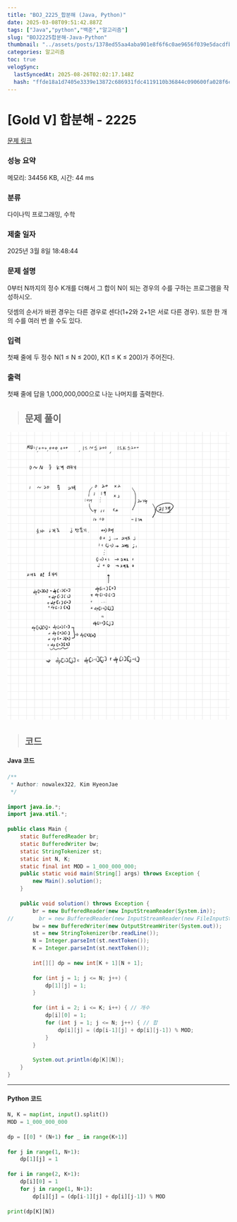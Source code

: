 ```yaml
---
title: "BOJ_2225_합분해 (Java, Python)"
date: 2025-03-08T09:51:42.887Z
tags: ["Java","python","백준","알고리즘"]
slug: "BOJ2225합분해-Java-Python"
thumbnail: "../assets/posts/1378ed55aa4aba901e8f6f6c0ae9656f039e5dacdfb0b4e9dd3a1ed71768f217.png"
categories: 알고리즘
toc: true
velogSync:
  lastSyncedAt: 2025-08-26T02:02:17.148Z
  hash: "ffde18a1d7405e3339e13872c686931fdc4119110b36844c090600fa028f6c13"
---
```


# [Gold V] 합분해 - 2225 

[문제 링크](https://www.acmicpc.net/problem/2225) 

### 성능 요약

메모리: 34456 KB, 시간: 44 ms

### 분류

다이나믹 프로그래밍, 수학

### 제출 일자

2025년 3월 8일 18:48:44

### 문제 설명

<p>0부터 N까지의 정수 K개를 더해서 그 합이 N이 되는 경우의 수를 구하는 프로그램을 작성하시오.</p>

<p>덧셈의 순서가 바뀐 경우는 다른 경우로 센다(1+2와 2+1은 서로 다른 경우). 또한 한 개의 수를 여러 번 쓸 수도 있다.</p>

### 입력 

 <p>첫째 줄에 두 정수 N(1 ≤ N ≤ 200), K(1 ≤ K ≤ 200)가 주어진다.</p>

### 출력 

 <p>첫째 줄에 답을 1,000,000,000으로 나눈 나머지를 출력한다.</p>

> ## 문제 풀이

![](/assets/posts/1378ed55aa4aba901e8f6f6c0ae9656f039e5dacdfb0b4e9dd3a1ed71768f217.png)

> ## 코드

#### Java 코드
```java
/**
 * Author: nowalex322, Kim HyeonJae
 */

import java.io.*;
import java.util.*;

public class Main {
    static BufferedReader br;
    static BufferedWriter bw;
    static StringTokenizer st;
    static int N, K;
    static final int MOD = 1_000_000_000;
    public static void main(String[] args) throws Exception {
        new Main().solution();
    }

    public void solution() throws Exception {
        br = new BufferedReader(new InputStreamReader(System.in));
//        br = new BufferedReader(new InputStreamReader(new FileInputStream("src/main/java/BOJ_2225_합분해/input.txt")));
        bw = new BufferedWriter(new OutputStreamWriter(System.out));
        st = new StringTokenizer(br.readLine());
        N = Integer.parseInt(st.nextToken());
        K = Integer.parseInt(st.nextToken());

        int[][] dp = new int[K + 1][N + 1];

        for (int j = 1; j <= N; j++) {
            dp[1][j] = 1;
        }

        for (int i = 2; i <= K; i++) { // 개수
            dp[i][0] = 1;
            for (int j = 1; j <= N; j++) { // 합
                dp[i][j] = (dp[i-1][j] + dp[i][j-1]) % MOD;
            }
        }

        System.out.println(dp[K][N]);
    }
}
```

---

#### Python 코드
```py
N, K = map(int, input().split())
MOD = 1_000_000_000

dp = [[0] * (N+1) for _ in range(K+1)]

for j in range(1, N+1):
    dp[1][j] = 1

for i in range(2, K+1):
    dp[i][0] = 1
    for j in range(1, N+1):
        dp[i][j] = (dp[i-1][j] + dp[i][j-1]) % MOD

print(dp[K][N])
```